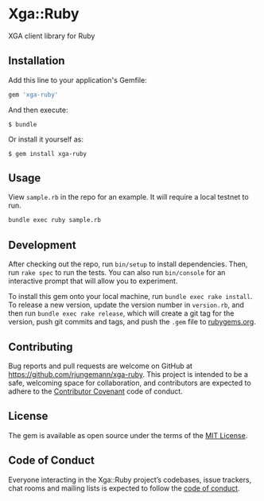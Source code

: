 # Xga::Ruby

XGA client library for Ruby

## Installation

Add this line to your application's Gemfile:

```ruby
gem 'xga-ruby'
```

And then execute:

    $ bundle

Or install it yourself as:

    $ gem install xga-ruby

## Usage

View `sample.rb` in the repo for an example. It will require a local testnet to run.

```sh
bundle exec ruby sample.rb
```

## Development

After checking out the repo, run `bin/setup` to install dependencies. Then, run `rake spec` to run the tests. You can also run `bin/console` for an interactive prompt that will allow you to experiment.

To install this gem onto your local machine, run `bundle exec rake install`. To release a new version, update the version number in `version.rb`, and then run `bundle exec rake release`, which will create a git tag for the version, push git commits and tags, and push the `.gem` file to [rubygems.org](https://rubygems.org).

## Contributing

Bug reports and pull requests are welcome on GitHub at https://github.com/rjungemann/xga-ruby. This project is intended to be a safe, welcoming space for collaboration, and contributors are expected to adhere to the [Contributor Covenant](http://contributor-covenant.org) code of conduct.

## License

The gem is available as open source under the terms of the [MIT License](https://opensource.org/licenses/MIT).

## Code of Conduct

Everyone interacting in the Xga::Ruby project’s codebases, issue trackers, chat rooms and mailing lists is expected to follow the [code of conduct](https://github.com/rjungemann/xga-ruby/blob/master/CODE_OF_CONDUCT.md).

